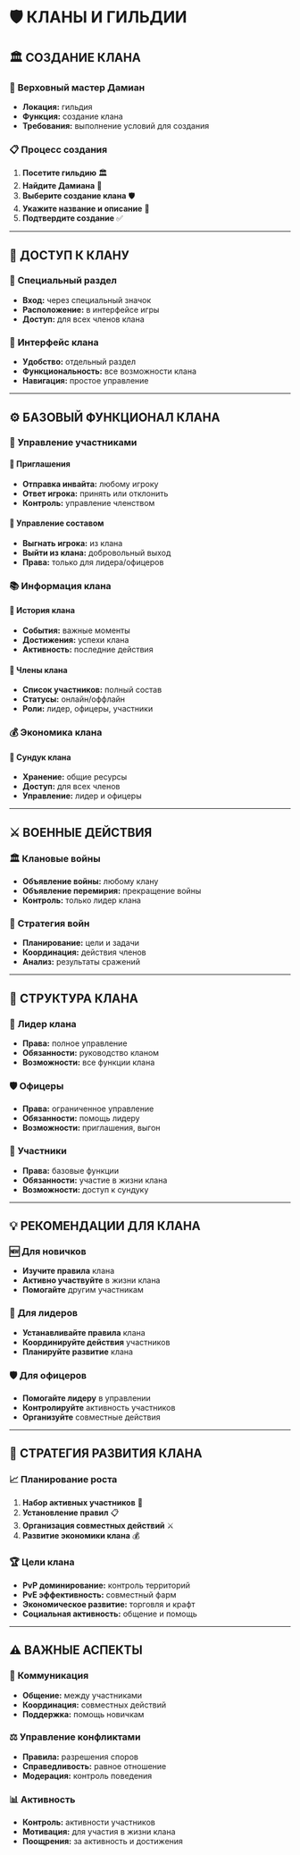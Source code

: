 # 🛡️ **КЛАНЫ И ГИЛЬДИИ**

## 🏛️ **СОЗДАНИЕ КЛАНА**

### 👑 **Верховный мастер Дамиан**
- **Локация:** гильдия
- **Функция:** создание клана
- **Требования:** выполнение условий для создания

### 📋 **Процесс создания**
1. **Посетите гильдию** 🏛️
2. **Найдите Дамиана** 👑
3. **Выберите создание клана** 🛡️
4. **Укажите название и описание** 📝
5. **Подтвердите создание** ✅

---

## 🎯 **ДОСТУП К КЛАНУ**

### 🔗 **Специальный раздел**
- **Вход:** через специальный значок
- **Расположение:** в интерфейсе игры
- **Доступ:** для всех членов клана

### 📱 **Интерфейс клана**
- **Удобство:** отдельный раздел
- **Функциональность:** все возможности клана
- **Навигация:** простое управление

---

## ⚙️ **БАЗОВЫЙ ФУНКЦИОНАЛ КЛАНА**

### 👥 **Управление участниками**

#### 📨 **Приглашения**
- **Отправка инвайта:** любому игроку
- **Ответ игрока:** принять или отклонить
- **Контроль:** управление членством

#### 🚪 **Управление составом**
- **Выгнать игрока:** из клана
- **Выйти из клана:** добровольный выход
- **Права:** только для лидера/офицеров

### 📚 **Информация клана**

#### 📖 **История клана**
- **События:** важные моменты
- **Достижения:** успехи клана
- **Активность:** последние действия

#### 👥 **Члены клана**
- **Список участников:** полный состав
- **Статусы:** онлайн/оффлайн
- **Роли:** лидер, офицеры, участники

### 💰 **Экономика клана**

#### 🎁 **Сундук клана**
- **Хранение:** общие ресурсы
- **Доступ:** для всех членов
- **Управление:** лидер и офицеры

---

## ⚔️ **ВОЕННЫЕ ДЕЙСТВИЯ**

### 🏛️ **Клановые войны**
- **Объявление войны:** любому клану
- **Объявление перемирия:** прекращение войны
- **Контроль:** только лидер клана

### 🎯 **Стратегия войн**
- **Планирование:** цели и задачи
- **Координация:** действия членов
- **Анализ:** результаты сражений

---

## 🎯 **СТРУКТУРА КЛАНА**

### 👑 **Лидер клана**
- **Права:** полное управление
- **Обязанности:** руководство кланом
- **Возможности:** все функции клана

### 🛡️ **Офицеры**
- **Права:** ограниченное управление
- **Обязанности:** помощь лидеру
- **Возможности:** приглашения, выгон

### 👥 **Участники**
- **Права:** базовые функции
- **Обязанности:** участие в жизни клана
- **Возможности:** доступ к сундуку

---

## 💡 **РЕКОМЕНДАЦИИ ДЛЯ КЛАНА**

### 🆕 **Для новичков**
- **Изучите правила** клана
- **Активно участвуйте** в жизни клана
- **Помогайте** другим участникам

### 👑 **Для лидеров**
- **Устанавливайте правила** клана
- **Координируйте действия** участников
- **Планируйте развитие** клана

### 🛡️ **Для офицеров**
- **Помогайте лидеру** в управлении
- **Контролируйте** активность участников
- **Организуйте** совместные действия

---

## 🎯 **СТРАТЕГИЯ РАЗВИТИЯ КЛАНА**

### 📈 **Планирование роста**
1. **Набор активных участников** 👥
2. **Установление правил** 📋
3. **Организация совместных действий** ⚔️
4. **Развитие экономики клана** 💰

### 🏆 **Цели клана**
- **PvP доминирование:** контроль территорий
- **PvE эффективность:** совместный фарм
- **Экономическое развитие:** торговля и крафт
- **Социальная активность:** общение и помощь

---

## ⚠️ **ВАЖНЫЕ АСПЕКТЫ**

### 🤝 **Коммуникация**
- **Общение:** между участниками
- **Координация:** совместных действий
- **Поддержка:** помощь новичкам

### ⚖️ **Управление конфликтами**
- **Правила:** разрешения споров
- **Справедливость:** равное отношение
- **Модерация:** контроль поведения

### 📊 **Активность**
- **Контроль:** активности участников
- **Мотивация:** для участия в жизни клана
- **Поощрения:** за активность и достижения
